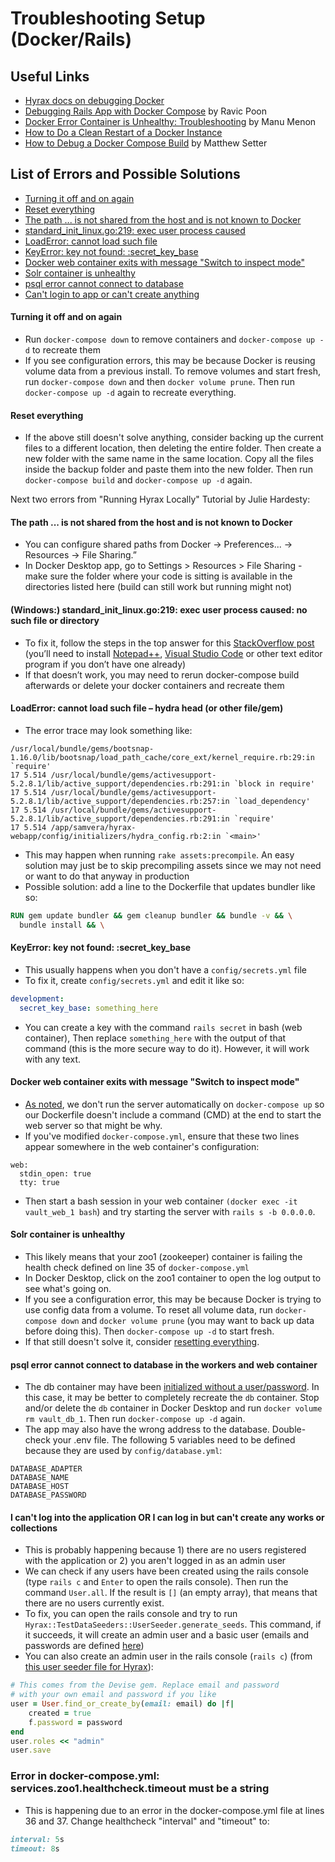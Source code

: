 # Troubleshooting Setup (Docker/Rails)

## Useful Links
* [Hyrax docs on debugging Docker](https://github.com/samvera/hyrax/blob/main/CONTAINERS.md#debugging)
* [Debugging Rails App with Docker Compose](https://medium.com/gogox-technology/debugging-rails-app-with-docker-compose-39a3767962f4) by Ravic Poon
* [Docker Error Container is Unhealthy: Troubleshooting](https://bobcares.com/blog/docker-error-container-is-unhealthy/) by Manu Menon
* [How to Do a Clean Restart of a Docker Instance](https://docs.tibco.com/pub/mash-local/4.3.0/doc/html/docker/GUID-BD850566-5B79-4915-987E-430FC38DAAE4.html)
* [How to Debug a Docker Compose Build](https://www.matthewsetter.com/basic-docker-compose-debugging/) by Matthew Setter

## List of Errors and Possible Solutions
* [Turning it off and on again](#turning-it-off-and-on-again)
* [Reset everything](#reset-everything)
* [The path ... is not shared from the host and is not known to Docker](#the-path--is-not-shared-from-the-host-and-is-not-known-to-docker)
* [standard_init_linux.go:219: exec user process caused](#windows-standard_init_linuxgo219-exec-user-process-caused-no-such-file-or-directory)
* [LoadError: cannot load such file](#loaderror-cannot-load-such-file--hydra-head-or-other-filegem)
* [KeyError: key not found: :secret_key_base](#keyerror-key-not-found-secret_key_base)
* [Docker web container exits with message "Switch to inspect mode"](#docker-web-container-exits-with-message-switch-to-inspect-mode)
* [Solr container is unhealthy](#solr-container-is-unhealthy)
* [psql error cannot connect to database](#psql-error-cannot-connect-to-database-in-the-workers-and-web-container)
* [Can't login to app or can't create anything](#i-cant-log-into-the-application-or-i-can-log-in-but-cant-create-any-works-or-collections)

#### Turning it off and on again
* Run `docker-compose down` to remove containers and `docker-compose up -d` to recreate them
* If you see configuration errors, this may be because Docker is reusing volume data from a previous install. To remove volumes and start fresh, run `docker-compose down` and then `docker volume prune`. Then run `docker-compose up -d` again to recreate everything.

#### Reset everything
* If the above still doesn't solve anything, consider backing up the current files to a different location, then deleting the entire folder. Then create a new folder with the same name in the same location. Copy all the files inside the backup folder and paste them into the new folder. Then run `docker-compose build` and `docker-compose up -d` again.

Next two errors from "Running Hyrax Locally" Tutorial by Julie Hardesty:

#### The path ... is not shared from the host and is not known to Docker
* You can configure shared paths from Docker -> Preferences... -> Resources -> File Sharing.”
* In Docker Desktop app, go to Settings > Resources > File Sharing - make sure the folder where your code is sitting is available in the directories listed here (build can still work but running might not)

#### (Windows:) standard_init_linux.go:219: exec user process caused: no such file or directory
* To fix it, follow the steps in the top answer for this [StackOverflow post](https://stackoverflow.com/questions/51508150/standard-init-linux-go190-exec-user-process-caused-no-such-file-or-directory) 
(you’ll need to install [Notepad++](https://notepad-plus-plus.org/downloads/), [Visual Studio Code](https://code.visualstudio.com/) 
or other text editor program if you don’t have one already)
* If that doesn’t work, you may need to rerun docker-compose build afterwards or delete your docker containers and recreate them

#### LoadError: cannot load such file – hydra head (or other file/gem)
* The error trace may look something like: 
```
/usr/local/bundle/gems/bootsnap-1.16.0/lib/bootsnap/load_path_cache/core_ext/kernel_require.rb:29:in `require'
17 5.514 /usr/local/bundle/gems/activesupport-5.2.8.1/lib/active_support/dependencies.rb:291:in `block in require'
17 5.514 /usr/local/bundle/gems/activesupport-5.2.8.1/lib/active_support/dependencies.rb:257:in `load_dependency'
17 5.514 /usr/local/bundle/gems/activesupport-5.2.8.1/lib/active_support/dependencies.rb:291:in `require'
17 5.514 /app/samvera/hyrax-webapp/config/initializers/hydra_config.rb:2:in `<main>'
```
* This may happen when running `rake assets:precompile`. An easy solution may just be to skip precompiling assets since 
we may not need or want to do that anyway in production
* Possible solution: add a line to the Dockerfile that updates bundler like so:
```dockerfile
RUN gem update bundler && gem cleanup bundler && bundle -v && \
  bundle install && \
```

#### KeyError: key not found: :secret_key_base
* This usually happens when you don't have a `config/secrets.yml` file
* To fix it, create `config/secrets.yml` and edit it like so:
```yaml
development:
  secret_key_base: something_here
```
* You can create a key with the command `rails secret` in bash (web container), Then replace `something_here` 
 with the output of that command (this is the more secure way to do it). However, it will work with any text.
 
#### Docker web container exits with message "Switch to inspect mode"
* [As noted](./Developing_with_Docker.md#step-4:-start/run-the-application), we don't run the server automatically on `docker-compose up` so our Dockerfile doesn't include a command (CMD) at the end to start the web server so that might be why.
* If you've modified `docker-compose.yml`, ensure that these two lines appear somewhere in the web container's configuration:
```
web:
  stdin_open: true
  tty: true
```
* Then start a bash session in your web container `(docker exec -it vault_web_1 bash`) and try starting the server with `rails s -b 0.0.0.0`.
 
#### Solr container is unhealthy
* This likely means that your zoo1 (zookeeper) container is failing the health check defined on line 35 of `docker-compose.yml`
* In Docker Desktop, click on the zoo1 container to open the log output to see what's going on.
* If you see a configuration error, this may be because Docker is trying to use config data from a volume. To reset all volume data, run `docker-compose down` and `docker volume prune` (you may want to back up data before doing this). Then `docker-compose up -d` to start fresh.
* If that still doesn't solve it, consider [resetting everything](#reset-everything).

#### psql error cannot connect to database in the workers and web container
* The db container may have been [initialized without a user/password](https://github.com/docker-library/postgres/issues/453#issuecomment-393939412). In this case, it may be better to completely recreate the `db` container. Stop and/or delete the `db` container in Docker Desktop and run `docker volume rm vault_db_1`. Then run `docker-compose up -d` again.
* The app may also have the wrong address to the database. Double-check your .env file. The following 5 variables need to be defined because they are used by `config/database.yml`:
```
DATABASE_ADAPTER
DATABASE_NAME
DATABASE_HOST
DATABASE_PASSWORD
```
 
#### I can't log into the application OR I can log in but can't create any works or collections
* This is probably happening because 1) there are no users registered with the application or 2) you aren't 
logged in as an admin user
* We can check if any users have been created using the rails console (type `rails c` and `Enter` to open the rails console).
Then run the command `User.all`. If the result is `[]` (an empty array), that means that there are no users currently exist.
* To fix, you can open the rails console and try to run `Hyrax::TestDataSeeders::UserSeeder.generate_seeds`. This 
command, if it succeeds, it will create an admin user and a basic user (emails and passwords are defined 
[here](https://github.com/samvera/hyrax/blob/main/app/utils/hyrax/test_data_seeders/user_seeder.rb))
* You can also create an admin user in the rails console (`rails c`) (from [this user seeder file for Hyrax](https://github.com/samvera/hyrax/blob/b9c8de807ec3c35cdb4a14edaa1cccb5d0e9d591/app/utils/hyrax/test_data_seeders/user_seeder.rb#L40)):
```ruby
# This comes from the Devise gem. Replace email and password 
# with your own email and password if you like
user = User.find_or_create_by(email: email) do |f|
    created = true
    f.password = password
end
user.roles << "admin"
user.save
```

### Error in docker-compose.yml: services.zoo1.healthcheck.timeout must be a string
* This is happening due to an error in the docker-compose.yml file at lines 36 and 37. Change healthcheck "interval" and "timeout" to:
```ruby
interval: 5s
timeout: 8s
```

